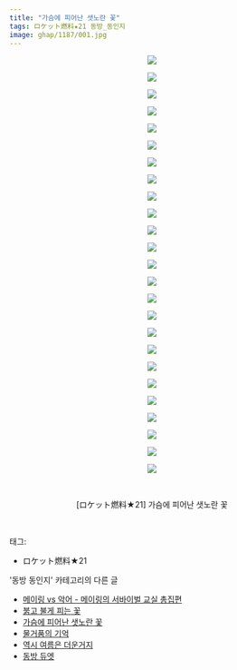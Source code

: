 ```yaml
---
title: "가슴에 피어난 샛노란 꽃"
tags: ロケット燃料★21 동방_동인지
image: ghap/1187/001.jpg
---
```

<div class="article">
<p style="text-align: center; clear: none; float: none;"><img src="{{ site.nasurl }}/ghap/1187/001.jpg"/></p>
<p style="text-align: center; clear: none; float: none;"><img src="{{ site.nasurl }}/ghap/1187/002.jpg"/></p>
<p style="text-align: center; clear: none; float: none;"><img src="{{ site.nasurl }}/ghap/1187/003.jpg"/></p>
<p style="text-align: center; clear: none; float: none;"><img src="{{ site.nasurl }}/ghap/1187/004.jpg"/></p>
<p style="text-align: center; clear: none; float: none;"><img src="{{ site.nasurl }}/ghap/1187/005.jpg"/></p>
<p style="text-align: center; clear: none; float: none;"><img src="{{ site.nasurl }}/ghap/1187/006.jpg"/></p>
<p style="text-align: center; clear: none; float: none;"><img src="{{ site.nasurl }}/ghap/1187/007.jpg"/></p>
<p style="text-align: center; clear: none; float: none;"><img src="{{ site.nasurl }}/ghap/1187/008.jpg"/></p>
<p style="text-align: center; clear: none; float: none;"><img src="{{ site.nasurl }}/ghap/1187/009.jpg"/></p>
<p style="text-align: center; clear: none; float: none;"><img src="{{ site.nasurl }}/ghap/1187/010.jpg"/></p>
<p style="text-align: center; clear: none; float: none;"><img src="{{ site.nasurl }}/ghap/1187/011.jpg"/></p>
<p style="text-align: center; clear: none; float: none;"><img src="{{ site.nasurl }}/ghap/1187/012.jpg"/></p>
<p style="text-align: center; clear: none; float: none;"><img src="{{ site.nasurl }}/ghap/1187/013.jpg"/></p>
<p style="text-align: center; clear: none; float: none;"><img src="{{ site.nasurl }}/ghap/1187/014.jpg"/></p>
<p style="text-align: center; clear: none; float: none;"><img src="{{ site.nasurl }}/ghap/1187/015.jpg"/></p>
<p style="text-align: center; clear: none; float: none;"><img src="{{ site.nasurl }}/ghap/1187/016.jpg"/></p>
<p style="text-align: center; clear: none; float: none;"><img src="{{ site.nasurl }}/ghap/1187/017.jpg"/></p>
<p style="text-align: center; clear: none; float: none;"><img src="{{ site.nasurl }}/ghap/1187/018.jpg"/></p>
<p style="text-align: center; clear: none; float: none;"><img src="{{ site.nasurl }}/ghap/1187/019.jpg"/></p>
<p style="text-align: center; clear: none; float: none;"><img src="{{ site.nasurl }}/ghap/1187/020.jpg"/></p>
<p style="text-align: center; clear: none; float: none;"><img src="{{ site.nasurl }}/ghap/1187/021.jpg"/></p>
<p style="text-align: center; clear: none; float: none;"><img src="{{ site.nasurl }}/ghap/1187/022.jpg"/></p>
<p style="text-align: center; clear: none; float: none;"><img src="{{ site.nasurl }}/ghap/1187/023.jpg"/></p>
<p style="text-align: center; clear: none; float: none;"><img src="{{ site.nasurl }}/ghap/1187/024.jpg"/></p>
<p style="text-align: center; clear: none; float: none;"><img src="{{ site.nasurl }}/ghap/1187/025.jpg"/></p>
<p style="text-align: center; clear: none; float: none;"><br/></p>
<p style="text-align: center; clear: none; float: none;">[ロケット燃料★21] 가슴에 피어난 샛노란 꽃</p>
<p><br/></p>
</div><div class="tagTrail">
<p>태그: </p>
<ul>
<li>ロケット燃料★21</li>
</ul>
</div><div class="another">
<p>'동방 동인지' 카테고리의 다른 글</p>
<ul>
<li><a href="/2016-07-28-ghap_1189">메이링 vs 악어 - 메이링의 서바이벌 교실 총집편</a></li>
<li><a href="/2016-07-28-ghap_1188">붉고 불게 피는 꽃</a></li>
<li><a href="/2016-07-28-ghap_1187">가슴에 피어난 샛노란 꽃</a></li>
<li><a href="/2016-07-28-ghap_1186">물거품의 기억</a></li>
<li><a href="/2016-07-28-ghap_1183">역시 여름은 더운거지</a></li>
<li><a href="/2016-07-28-ghap_1181">동방 듀엣</a></li>
</ul>
</div><div class="cb_module cb_fluid">
<div class="cb_wrt cb_profile">
</div><!-- commentList close -->
</div>
<br/>
<p id="refer"></p>
<br/>
